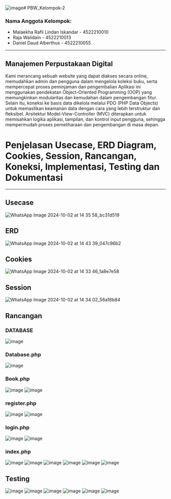 ![image](https://github.com/user-attachments/assets/d45cfdf0-e6ce-42b6-b28a-3af09e8fc372)# PBW_Kelompok-2

### Nama Anggota Kelompok:

- Malaekha Rafli Lindan Iskandar - 4522210010
- Raja Walidain - 4522210013
- Daniel Daud Alberthus - 4522210055


---
## Manajemen Perpustakaan Digital
Kami merancang sebuah website yang dapat diakses secara online, memudahkan admin dan pengguna dalam mengelola koleksi buku, serta mempercepat proses peminjaman dan pengembalian Aplikasi ini menggunakan pendekatan Object-Oriented Programming (OOP) yang memungkinkan modularitas dan kemudahan dalam pengembangan fitur. Selain itu, koneksi ke basis data dikelola melalui PDO (PHP Data Objects) untuk memastikan keamanan data dengan cara yang lebih terstruktur dan fleksibel. Arsitektur Model-View-Controller (MVC) diterapkan untuk memisahkan logika aplikasi, tampilan, dan kontrol input pengguna, sehingga mempermudah proses pemeliharaan dan pengembangan di masa depan. 

# Penjelasan Usecase, ERD Diagram, Cookies, Session, Rancangan, Koneksi, Implementasi, Testing dan Dokumentasi
---
## Usecase
![WhatsApp Image 2024-10-02 at 14 35 58_bc31d519](https://github.com/user-attachments/assets/586b3768-e666-483a-b6e6-4348db48f1f3)


## ERD
![WhatsApp Image 2024-10-02 at 14 43 39_047c96b2](https://github.com/user-attachments/assets/de8a7c90-d0f0-4ec4-bb69-d30fbc03cc5f)


##  Cookies
![WhatsApp Image 2024-10-02 at 14 33 46_1a8e7e58](https://github.com/user-attachments/assets/84aa8b07-dc17-4eab-8549-c0de5184436c)


## Session
![WhatsApp Image 2024-10-02 at 14 34 02_56a18b84](https://github.com/user-attachments/assets/3b135b57-d126-46ab-9e78-b9d34a7a2d21)


## Rancangan
### DATABASE
![image](https://github.com/user-attachments/assets/99382c33-0da0-4844-a4df-b9ddd7d643f6)

### Database.php
![image](https://github.com/user-attachments/assets/7e8f200d-bb75-4e18-8ff4-3a394c4ef49b)

### Book.php
![image](https://github.com/user-attachments/assets/3ac206bb-a90b-4c4f-882d-258098cd041f)
![image](https://github.com/user-attachments/assets/895bdbfa-e7c9-4808-a266-f28e78a511d3)

### register.php
![image](https://github.com/user-attachments/assets/59672f70-20e0-4f45-b91d-b4093a36d6f6)
![image](https://github.com/user-attachments/assets/4d3cdd21-51ca-4b2a-a807-7454a9b9dc16)

### login.php
![image](https://github.com/user-attachments/assets/9b310bc7-6b9d-4647-8999-73b195c6f5cb)
![image](https://github.com/user-attachments/assets/a68a2b7c-783a-4b18-a682-21356bad2b1f)

### index.php
![image](https://github.com/user-attachments/assets/cc084048-903d-4b44-815a-153fa8ddbdd1)
![image](https://github.com/user-attachments/assets/15dfca70-0f55-4164-9f64-5002c205d170)
![image](https://github.com/user-attachments/assets/ed020802-0987-4181-9ae8-9b64d4f380f1)
![image](https://github.com/user-attachments/assets/7ac6e52f-f17f-4b75-ae9f-b69572584bc9)
![image](https://github.com/user-attachments/assets/d9038c0b-51b6-4718-a8bf-ac2c6e30f009)
![image](https://github.com/user-attachments/assets/1c46ed17-3859-4a00-ac93-d480ea744d98)



## Testing
![image](https://github.com/user-attachments/assets/afed2b11-9786-4931-b4d2-3be6b9134fe2)
![image](https://github.com/user-attachments/assets/ebf207be-2c99-4906-8ba8-b7826e9555fe)
![image](https://github.com/user-attachments/assets/ae4229d1-0119-4dc5-8cc2-da4d5411b83d)
![image](https://github.com/user-attachments/assets/11efd364-e254-4444-a74d-792acdc2fcfc)
![image](https://github.com/user-attachments/assets/dda13698-36f2-452d-ae19-ff565261deb9)
![image](https://github.com/user-attachments/assets/8af2a6cd-c569-4216-86d7-0499fb5aaa9a)
